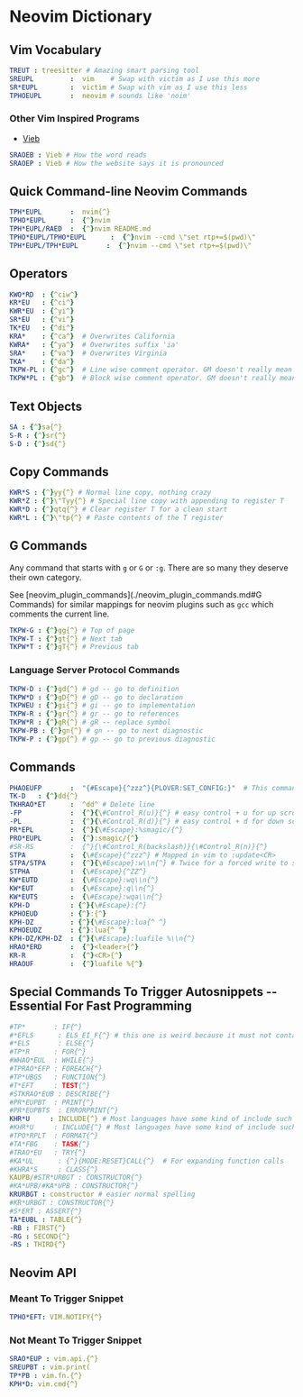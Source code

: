 # Neovim Dictionary

## Vim Vocabulary

```yaml
TREUT : treesitter # Amazing smart parsing tool
SREUPL         :  vim    # Swap with victim as I use this more
SR*EUPL        :  victim # Swap with vim as I use this less
TPHOEUPL       :  neovim # sounds like 'noim'
```

### Other Vim Inspired Programs

- [Vieb](https://vieb.dev/)

```yaml
SRAOEB : Vieb # How the word reads
SRAOEP : Vieb # How the website says it is pronounced
```

## Quick Command-line Neovim Commands

```yaml
TPH*EUPL       :  nvim{^}
TPHO*EUPL      :  {^}nvim
TPH*EUPL/RAED  :  {^}nvim README.md
TPHO*EUPL/TPHO*EUPL      :  {^}nvim --cmd \"set rtp+=$(pwd)\"
TPH*EUPL/TPH*EUPL       :  {^}nvim --cmd \"set rtp+=$(pwd)\"
```

## Operators

```yaml
KWO*RD  : {^ciw^}
KR*EU   : {^ci^}
KWR*EU  : {^yi^}
SR*EU   : {^vi^}
TK*EU   : {^di^}
KRA*    : {^ca^}  # Overwrites California
KWRA*   : {^ya^}  # Overwrites suffix 'ia'
SRA*    : {^va^}  # Overwrites Virginia
TKA*    : {^da^}
TKPW-PL : {^gc^}  # Line wise comment operator. GM doesn't really mean anything.
TKPW*PL : {^gb^}  # Block wise comment operator. GM doesn't really mean anything.
```

## Text Objects

```yaml
SA : {^}sa{^}
S-R : {^}sr{^}
S-D : {^}sd{^}
```

## Copy Commands

```yaml
KWR*S : {^}yy{^} # Normal line copy, nothing crazy
KWR*Z : {^}\"Tyy{^} # Special line copy with appending to register T
KWR*D : {^}qtq{^} # Clear register T for a clean start
KWR*L : {^}\"tp{^} # Paste contents of the T register
```

## G Commands

Any command that starts with `g` or `G` or `:g`.
There are so many they deserve their own category.

See [neovim_plugin_commands](./neovim_plugin_commands.md#G Commands)
for similar mappings for neovim plugins such as `gcc` which comments the current
line.

```yaml
TKPW-G : {^}gg{^} # Top of page
TKPW-T : {^}gt{^} # Next tab
TKPW*T : {^}gT{^} # Previous tab
```

### Language Server Protocol Commands

```yaml
TKPW-D : {^}gd{^} # gd -- go to definition
TKPW*D : {^}gD{^} # gD -- go to declaration
TKPWEU : {^}gi{^} # gi -- go to implementation
TKPW-R : {^}gr{^} # gr -- go to references
TKPW*R : {^}gR{^} # gR -- replace symbol
TKPW-PB : {^}gn{^} # gn -- go to next diagnostic
TKPW-P : {^}gp{^} # gp -- go to previous diagnostic
```

## Commands

```yaml
PHAOEUFP       :  "{#Escape}{^zzz^}{PLOVER:SET_CONFIG:}"  # This command is will save my file in vim and reload Plover
TK-D   : {^}dd{^}
TKHRAO*ET      :  ^dd^ # Delete line
-FP            :  {^}{\#Control_R(u)}{^} # easy control + u for up scroll
-PL            :  {^}{\#Control_R(d)}{^} # easy control + d for down scroll
PR*EPL         :  {^}{\#Escape}:%smagic/{^}
PRO*EUPL       :  {^}:smagic/{^}
#SR-RS         :  {^}{\#Control_R(backslash)}{\#Control_R(n)}{^}
STPA           :  {\#Escape}{^zzz^} # Mapped in vim to :update<CR>
STPA/STPA      :  {^}{\#Escape}:w\\n{^} # Twice for a forced write to single file
STPHA          :  {\#Escape}{^ZZ^}
KW*EUTD        :  {\#Escape}:wq\\n{^}
KW*EUT         :  {\#Escape}:q\\n{^}
KW*EUTS        :  {\#Escape}:wqa\\n{^}
KPH-D          : {^}{\#Escape}:{^}
KPHOEUD        : {^}:{^}
KPH-DZ         : {^}{\#Escape}:lua{^ ^}
KPHOEUDZ       : {^}:lua{^ ^}
KPH-DZ/KPH-DZ  : {^}{\#Escape}:luafile %\\n{^}
HRAO*ERD       :  {^}<leader>{^}
KR-R           :  {^}<CR>{^}
HRAOUF         :  {^}luafile %{^}
```

## Special Commands To Trigger Autosnippets -- Essential For Fast Programming

```yaml
#TP*       : IF{^}
#*EFLS      : ELS_EI_F{^} # this one is weird because it must not contain the words "else" or "if" or it'll trigger over snippets
#*ELS       : ELSE{^}
#TP*R      : FOR{^}
#WHAO*EUL  : WHILE{^}
#TPRAO*EFP : FOREACH{^}
#TP*UBGS   : FUNCTION{^}
#T*EFT     : TEST{^}
#STKRAO*EUB : DESCRIBE{^}
#PR*EUPBT  : PRINT{^}
#PR*EUPBTS  : ERRORPRINT{^}
KHR*U     : INCLUDE{^} # Most languages have some kind of include such as #include, using, open, import etc.
#KHR*U     : INCLUDE{^} # Most languages have some kind of include such as #include, using, open, import etc.
#TPO*RPLT  : FORMAT{^}
#TA*FBG    : TASK{^}
#TRAO*EU   : TRY{^}
#KA*UL      : {^}{MODE:RESET}CALL{^}  # For expanding function calls
#KHRA*S     : CLASS{^}
KAUPB/#STR*URBGT : CONSTRUCTOR{^}
#KA*UPB/#KA*UPB : CONSTRUCTOR{^}
KRURBGT : constructor # easier normal spelling
#KR*URBGT : CONSTRUCTOR{^}
#S*ERT : ASSERT{^}
TA*EUBL : TABLE{^}
-RB : FIRST{^}
-RG : SECOND{^}
-RS : THIRD{^}
```

## Neovim API

### Meant To Trigger Snippet

```yaml
TPHO*EFT: VIM.NOTIFY{^}
```

### Not Meant To Trigger Snippet

```yaml
SRAO*EUP : vim.api.{^}
SREUPBT : vim.print(
TP*PB : vim.fn.{^}
KPH*D: vim.cmd{^}
```
